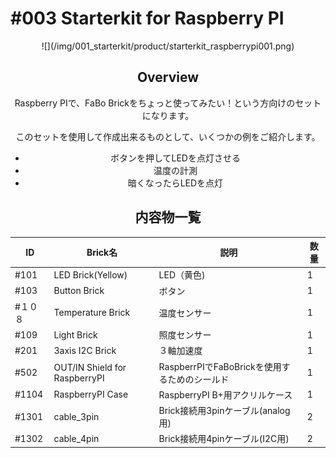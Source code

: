 # #003 Starterkit for Raspberry PI

<center>
![](/img/001_starterkit/product/starterkit_raspberrypi001.png)
<!--COLORME-->

## Overview
Raspberry PIで、FaBo Brickをちょっと使ってみたい！という方向けのセットになります。

このセットを使用して作成出来るものとして、いくつかの例をご紹介します。
- ボタンを押してLEDを点灯させる
- 温度の計測
- 暗くなったらLEDを点灯

## 内容物一覧

|ID|Brick名|説明|数量|
|--|--|--|--|
|#101|LED Brick(Yellow)|LED（黄色)|1|
|#103|Button Brick|ボタン|1|
|#１０８|Temperature Brick|温度センサー|1|
|#109|Light Brick|照度センサー|1|
|#201|3axis I2C Brick|３軸加速度|1|
|#502|OUT/IN Shield for RaspberryPI|RaspberrPIでFaBoBrickを使用するためのシールド|1|
|#1104|RaspberryPI Case|RaspberryPI B+用アクリルケース|1|
|#1301|cable_3pin|Brick接続用3pinケーブル(analog用)|2|
|#1302|cable_4pin|Brick接続用4pinケーブル(I2C用)|2|
